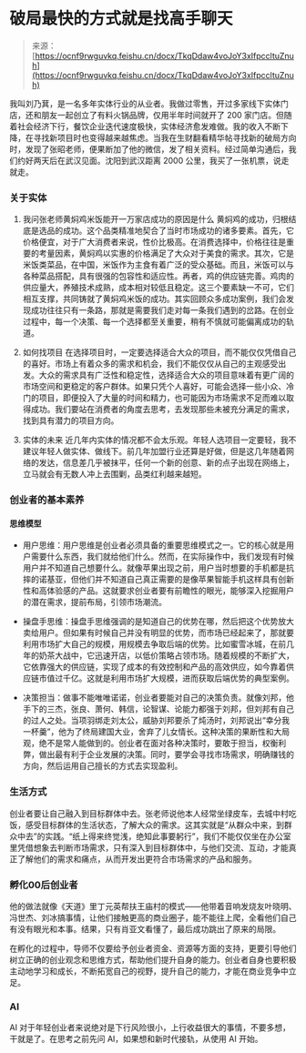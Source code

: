 # 破局最快的方式就是找高手聊天

> 来源：[https://ocnf9rwguvkq.feishu.cn/docx/TkqDdaw4voJoY3xIfpccltuZnuh](https://ocnf9rwguvkq.feishu.cn/docx/TkqDdaw4voJoY3xIfpccltuZnuh)

我叫刘乃萁，是一名多年实体行业的从业者。我做过零售，开过多家线下实体门店，还和朋友一起创立了有料火锅品牌，仅用半年时间就开了 200 家门店。但随着社会经济下行，餐饮企业迭代速度极快，实体经济愈发难做。我的收入不断下降，在寻找新项目时也变得越来越焦虑。当我在生财翻看精华帖寻找新的破局方向时，发现了张昭老师，便果断加了他的微信，发了相关资料。经过简单沟通后，我们约好两天后在武汉见面。沈阳到武汉距离 2000 公里，我买了一张机票，说走就走。

### 关于实体

1.  我问张老师黄焖鸡米饭能开一万家店成功的原因是什么 黄焖鸡的成功，归根结底是选品的成功。这个品类精准地契合了当时市场成功的诸多要素。首先，它价格便宜，对于广大消费者来说，性价比极高。在消费选择中，价格往往是重要的考量因素，黄焖鸡以实惠的价格满足了大众对于美食的需求。其次，它是米饭类菜品，在中国，米饭作为主食有着广泛的受众基础。而且，米饭可以与各种菜品搭配，具有很强的包容性和适应性。再者，鸡的供应链完善。鸡肉的供应量大，养殖技术成熟，成本相对较低且稳定。这三个要素缺一不可，它们相互支撑，共同铸就了黄焖鸡米饭的成功。其实回顾众多成功案例，我们会发现成功往往只有一条路，那就是需要我们走对每一条我们遇到的岔路。在创业过程中，每一个决策、每一个选择都至关重要，稍有不慎就可能偏离成功的轨道。

1.  如何找项目 在选择项目时，一定要选择适合大众的项目，而不能仅仅凭借自己的喜好。市场上有着众多的需求和机会，我们不能仅仅从自己的主观感受出发。大众的需求具有广泛性和稳定性，选择适合大众的项目意味着有更广阔的市场空间和更稳定的客户群体。如果只凭个人喜好，可能会选择一些小众、冷门的项目，即便投入了大量的时间和精力，也可能因为市场需求不足而难以取得成功。我们要站在消费者的角度去思考，去发现那些未被充分满足的需求，找到具有潜力的项目方向。

1.  实体的未来 近几年内实体的情况都不会太乐观。年轻人选项目一定要轻，我不建议年轻人做实体、做线下。前几年加盟行业还算是好做，但是这几年随着网络的发达，信息差几乎被抹平，任何一个新的创意、新的点子出现在网络上，立马就会有无数人冲上去围剿，品类红利越来越短。

### 创业者的基本素养

#### 思维模型

*   用户思维​：用户思维是创业者必须具备的重要思维模式之一。它的核心就是用户需要什么东西，我们就给他们什么。然而，在实际操作中，我们发现有时候用户并不知道自己想要什么。就像苹果出现之前，用户当时想要的手机都是抗摔的诺基亚，但他们并不知道自己真正需要的是像苹果智能手机这样具有创新性和高体验感的产品。这就要求创业者要有前瞻性的眼光，能够深入挖掘用户的潜在需求，提前布局，引领市场潮流。

*   操盘手思维​：操盘手思维强调的是知道自己的优势在哪，然后把这个优势放大卖给用户。但如果有时候自己并没有明显的优势，而市场已经起来了，那就要利用市场扩大自己的规模，用规模去争取后端的优势。比如蜜雪冰城，在前几年的奶茶大战中，它迅速开店，以低价策略占领市场。随着规模的不断扩大，它依靠强大的供应链，实现了成本的有效控制和产品的高效供应，如今靠着供应链市值过千亿。这就是利用市场扩大规模，进而获取后端优势的典型案例。

*   决策担当​：做事不能唯唯诺诺，创业者要能对自己的决策负责。就像刘邦，他手下的三杰，张良、萧何、韩信，论智谋、论能力都强于刘邦，但刘邦有自己的过人之处。当项羽绑走刘太公，威胁刘邦要杀了炖汤时，刘邦说出“幸分我一杯羹”，他为了终局建国大业，舍弃了儿女情长。这种决策的果断性和大局观，绝不是常人能做到的。创业者在面对各种决策时，要敢于担当，权衡利弊，做出最有利于企业发展的决策。同时，要学会寻找市场需求，明确赚钱的方向，然后运用自己擅长的方式去实现盈利。

### 生活方式

创业者要让自己融入到目标群体中去。张老师说他本人经常坐绿皮车，去城中村吃饭，感受目标群体的生活状态，了解大众的需求。这其实就是“从群众中来，到群众中去”的实践。“纸上得来终觉浅，绝知此事要躬行”，我们不能仅仅坐在办公室里凭借想象去判断市场需求，只有深入到目标群体中，与他们交流、互动，才能真正了解他们的需求和痛点，从而开发出更符合市场需求的产品和服务。

### 孵化00后创业者

他的做法就像《天道》里丁元英帮扶王庙村的模式——他带着音响发烧友叶晓明、冯世杰、刘冰搞事情，让他们接触更高的商业圈子，能不能往上爬，全看他们自己有没有眼光和本事。结果，只有肖亚文看懂了，最后成功跳出了原来的局限。

在孵化的过程中，导师不仅要给予创业者资金、资源等方面的支持，更要引导他们树立正确的创业观念和思维方式，帮助他们提升自身的能力。创业者自身也要积极主动地学习和成长，不断拓宽自己的视野，提升自己的能力，才能在商业竞争中立足。

### AI

AI 对于年轻创业者来说绝对是下行风险很小，上行收益很大的事情，不要多想，干就是了。在思考之前先问 AI，如果想和新时代接轨，从使用 AI 开始。
